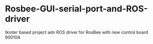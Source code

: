 # Rosbee-GUI-serial-port-and-ROS-driver
tkinter based project adn ROS driver for RosBee with new control board 90010A
